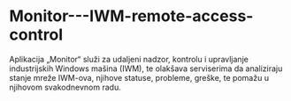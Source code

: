 # Monitor---IWM-remote-access-control
 Aplikacija „Monitor“ služi za udaljeni nadzor, kontrolu i upravljanje industrijskih Windows mašina (IWM), te olakšava serviserima da analiziraju stanje mreže IWM-ova, njihove statuse, probleme, greške, te pomažu u njihovom svakodnevnom radu.
